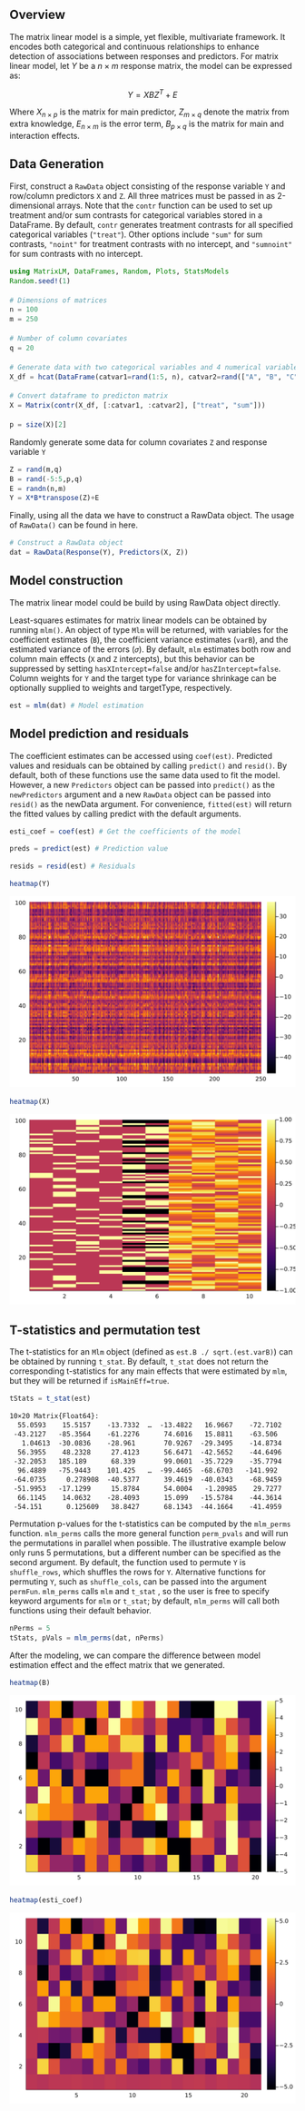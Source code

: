 
## Overview

The matrix linear model is a simple, yet flexible, multivariate framework. It encodes both categorical and continuous relationships to enhance detection of associations between responses and predictors.
For matrix linear model, let $Y$ be a $n \times m$ response matrix, the model can be expressed as: 

$$Y = XBZ^T+E$$

Where $X_{n \times p}$ is the matrix for main predictor,
$Z_{m \times q}$ denote the matrix from extra knowledge,
$E_{n \times m}$ is the error term, 
$B_{p \times q}$ is the matrix for main and interaction effects.


## Data Generation

First, construct a `RawData` object consisting of the response variable `Y` and row/column predictors `X` and `Z`. All three matrices must be passed in as 2-dimensional arrays. Note that the `contr` function can be used to set up treatment and/or sum contrasts for categorical variables stored in a DataFrame. By default, `contr` generates treatment contrasts for all specified categorical variables (`"treat"`). Other options include `"sum"` for sum contrasts, `"noint"` for treatment contrasts with no intercept, and `"sumnoint"` for sum contrasts with no intercept. 


```julia
using MatrixLM, DataFrames, Random, Plots, StatsModels
Random.seed!(1)

# Dimensions of matrices 
n = 100
m = 250

# Number of column covariates
q = 20

# Generate data with two categorical variables and 4 numerical variables.
X_df = hcat(DataFrame(catvar1=rand(1:5, n), catvar2=rand(["A", "B", "C"], n)), DataFrame(rand(n,4),:auto))

# Convert dataframe to predicton matrix
X = Matrix(contr(X_df, [:catvar1, :catvar2], ["treat", "sum"]))

p = size(X)[2]
```

Randomly generate some data for column covariates `Z` and response variable `Y`


```julia
Z = rand(m,q)
B = rand(-5:5,p,q)
E = randn(n,m)
Y = X*B*transpose(Z)+E
```



Finally, using all the data we have to construct a RawData object. The usage of `RawData()` can be found in here.


```julia
# Construct a RawData object
dat = RawData(Response(Y), Predictors(X, Z))
```

## Model construction

The matrix linear model could be build by using RawData object directly.

Least-squares estimates for matrix linear models can be obtained by running `mlm()`. An object of type `Mlm` will be returned, with variables for the coefficient estimates (`B`), the coefficient variance estimates (`varB`), and the estimated variance of the errors (`𝜎`). By default, `mlm` estimates both row and column main effects (`X` and `Z` intercepts), but this behavior can be suppressed by setting `hasXIntercept=false` and/or `hasZIntercept=false`. Column weights for `Y` and the target type for variance shrinkage can be optionally supplied to weights and targetType, respectively.


```julia
est = mlm(dat) # Model estimation
```




## Model prediction and residuals

The coefficient estimates can be accessed using `coef(est)`. Predicted values and residuals can be obtained by calling `predict()` and `resid()`. By default, both of these functions use the same data used to fit the model. However, a new `Predictors` object can be passed into `predict()` as the `newPredictors` argument and a new `RawData` object can be passed into `resid()` as the newData argument. For convenience, `fitted(est)` will return the fitted values by calling predict with the default arguments.



```julia
esti_coef = coef(est) # Get the coefficients of the model
```




```julia
preds = predict(est) # Prediction value
```




```julia
resids = resid(est) # Residuals
```

```julia
heatmap(Y)
```




    
![svg](../images/heatmap_Y.svg)
    




```julia
heatmap(X)
```




    
![svg](../images/heatmap_X.svg)


## T-statistics and permutation test

The t-statistics for an `Mlm` object (defined as `est.B ./ sqrt.(est.varB)`) can be obtained by running `t_stat`. By default, `t_stat` does not return the corresponding t-statistics for any main effects that were estimated by `mlm`, but they will be returned if `isMainEff=true`. 



```julia
tStats = t_stat(est)
```




    10×20 Matrix{Float64}:
      55.0593    15.5157    -13.7332  …  -13.4822   16.9667    -72.7102
     -43.2127   -85.3564    -61.2276      74.6016   15.8811    -63.506
       1.04613  -30.0836    -28.961       70.9267  -29.3495    -14.8734
      56.3955    48.2328     27.4123      56.6471  -42.5652    -44.6496
     -32.2053   185.189      68.339       99.0601  -35.7229    -35.7794
      96.4889   -75.9443    101.425   …  -99.4465  -68.6703   -141.992
     -64.0735     0.278908  -40.5377      39.4619  -40.0343    -68.9459
     -51.9953   -17.1299     15.8784      54.0004   -1.20985    29.7277
      66.1145    14.0632    -28.4093      15.099   -15.5784    -44.3614
     -54.151      0.125609   38.8427      68.1343  -44.1664    -41.4959



Permutation p-values for the t-statistics can be computed by the `mlm_perms` function. `mlm_perms` calls the more general function `perm_pvals` and will run the permutations in parallel when possible. The illustrative example below only runs 5 permutations, but a different number can be specified as the second argument. By default, the function used to permute `Y` is `shuffle_rows`, which shuffles the rows for `Y`. Alternative functions for permuting `Y`, such as `shuffle_cols`, can be passed into the argument `permFun`. `mlm_perms` calls `mlm` and `t_stat` , so the user is free to specify keyword arguments for `mlm` or `t_stat`; by default, `mlm_perms` will call both functions using their default behavior. 



```julia
nPerms = 5
tStats, pVals = mlm_perms(dat, nPerms)
```

After the modeling, we can compare the difference between model estimation effect and the effect matrix that we generated.




```julia
heatmap(B)
```




    
![svg](../images/heatmap_B.svg)
    




```julia
heatmap(esti_coef)
```




    
![svg](../images/heatmap_esti_coef.svg)
    
